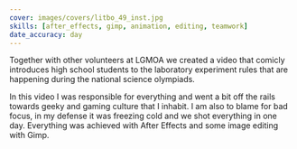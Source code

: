 ```yaml
---
cover: images/covers/litbo_49_inst.jpg
skills: [after_effects, gimp, animation, editing, teamwork]
date_accuracy: day
---
```


Together with other volunteers at LGMOA we created a video that comicly introduces high school students to the laboratory experiment rules that are happening during the national science olympiads.

In this video I was responsible for everything and went a bit off the rails towards geeky and gaming culture that I inhabit. I am also to blame for bad focus, in my defense it was freezing cold and we shot everything in one day. Everything was achieved with After Effects and some image editing with Gimp.
